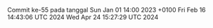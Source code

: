 Commit ke-55 pada tanggal Sun Jan 01 14:00 2023 +0100
Fri Feb 16 14:43:06 UTC 2024
Wed Apr 24 15:27:29 UTC 2024

